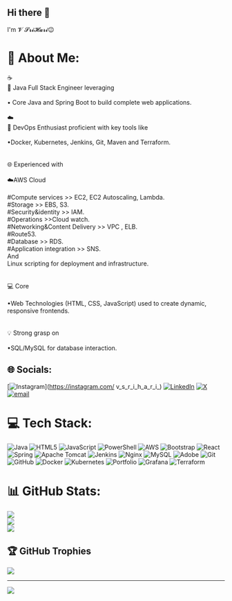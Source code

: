 ## Hi there 👋

I'm 𝓥 𝓢𝓻𝓲𝓗𝓪𝓻𝓲😉

# 💫 About Me:
☕ <br>    🌟 Java Full Stack Engineer leveraging <br><br>  • Core Java and Spring Boot to build complete web applications.<br><br>☁️ <br>   🌟 DevOps Enthusiast proficient with key tools like <br><br>  •Docker, Kubernetes, Jenkins, Git, Maven and Terraform.<br><br><br>🌐 Experienced with <br><br> ☁️AWS Cloud <br>      <br>         #Compute services  >> EC2, EC2 Autoscaling, Lambda.<br>         #Storage >> EBS, S3.<br>         #Security&identity >> IAM.<br>         #Operations >>Cloud watch.<br>         #Networking&Content Delivery >> VPC , ELB.<br>         #Route53.<br>         #Database >> RDS.<br>         #Application integration >> SNS.  <br>      And<br>      Linux scripting  for deployment and infrastructure.<br><br><br>💻 Core <br><br>  •Web Technologies (HTML, CSS, JavaScript) used to create dynamic, responsive frontends.<br><br><br>💡 Strong grasp on<br><br>  •SQL/MySQL for database interaction.


## 🌐 Socials:
[![Instagram](https://img.shields.io/badge/Instagram-%23E4405F.svg?logo=Instagram&logoColor=white)](https://instagram.com/ v_s_r_i_h_a_r_i_) [![LinkedIn](https://img.shields.io/badge/LinkedIn-%230077B5.svg?logo=linkedin&logoColor=white)](https://linkedin.com/in/www.linkedin.com/in/v-srihari-offical) [![X](https://img.shields.io/badge/X-black.svg?logo=X&logoColor=white)](https://x.com/@VSrihari0401) [![email](https://img.shields.io/badge/Email-D14836?logo=gmail&logoColor=white)](mailto:vsrihari.offical@gmail.com) 

# 💻 Tech Stack:
![Java](https://img.shields.io/badge/java-%23ED8B00.svg?style=for-the-badge&logo=openjdk&logoColor=white) ![HTML5](https://img.shields.io/badge/html5-%23E34F26.svg?style=for-the-badge&logo=html5&logoColor=white) ![JavaScript](https://img.shields.io/badge/javascript-%23323330.svg?style=for-the-badge&logo=javascript&logoColor=%23F7DF1E) ![PowerShell](https://img.shields.io/badge/PowerShell-%235391FE.svg?style=for-the-badge&logo=powershell&logoColor=white) ![AWS](https://img.shields.io/badge/AWS-%23FF9900.svg?style=for-the-badge&logo=amazon-aws&logoColor=white) ![Bootstrap](https://img.shields.io/badge/bootstrap-%238511FA.svg?style=for-the-badge&logo=bootstrap&logoColor=white) ![React](https://img.shields.io/badge/react-%2320232a.svg?style=for-the-badge&logo=react&logoColor=%2361DAFB) ![Spring](https://img.shields.io/badge/spring-%236DB33F.svg?style=for-the-badge&logo=spring&logoColor=white) ![Apache Tomcat](https://img.shields.io/badge/apache%20tomcat-%23F8DC75.svg?style=for-the-badge&logo=apache-tomcat&logoColor=black) ![Jenkins](https://img.shields.io/badge/jenkins-%232C5263.svg?style=for-the-badge&logo=jenkins&logoColor=white) ![Nginx](https://img.shields.io/badge/nginx-%23009639.svg?style=for-the-badge&logo=nginx&logoColor=white) ![MySQL](https://img.shields.io/badge/mysql-4479A1.svg?style=for-the-badge&logo=mysql&logoColor=white) ![Adobe](https://img.shields.io/badge/adobe-%23FF0000.svg?style=for-the-badge&logo=adobe&logoColor=white) ![Git](https://img.shields.io/badge/git-%23F05033.svg?style=for-the-badge&logo=git&logoColor=white) ![GitHub](https://img.shields.io/badge/github-%23121011.svg?style=for-the-badge&logo=github&logoColor=white) ![Docker](https://img.shields.io/badge/docker-%230db7ed.svg?style=for-the-badge&logo=docker&logoColor=white) ![Kubernetes](https://img.shields.io/badge/kubernetes-%23326ce5.svg?style=for-the-badge&logo=kubernetes&logoColor=white) ![Portfolio](https://img.shields.io/badge/Portfolio-%23000000.svg?style=for-the-badge&logo=firefox&logoColor=#FF7139) ![Grafana](https://img.shields.io/badge/grafana-%23F46800.svg?style=for-the-badge&logo=grafana&logoColor=white) ![Terraform](https://img.shields.io/badge/terraform-%235835CC.svg?style=for-the-badge&logo=terraform&logoColor=white)
# 📊 GitHub Stats:
![](https://github-readme-stats.vercel.app/api?username=vsrihari0401&theme=dark&hide_border=false&include_all_commits=false&count_private=false)<br/>
![](https://nirzak-streak-stats.vercel.app/?user=vsrihari0401&theme=dark&hide_border=false)<br/>
![](https://github-readme-stats.vercel.app/api/top-langs/?username=vsrihari0401&theme=dark&hide_border=false&include_all_commits=false&count_private=false&layout=compact)

## 🏆 GitHub Trophies
![](https://github-profile-trophy.vercel.app/?username=vsrihari0401&theme=radical&no-frame=true&no-bg=true&margin-w=4)

---
[![](https://visitcount.itsvg.in/api?id=vsrihari0401&icon=0&color=0)](https://visitcount.itsvg.in)

<!-- Proudly created with GPRM ( https://gprm.itsvg.in ) -->
